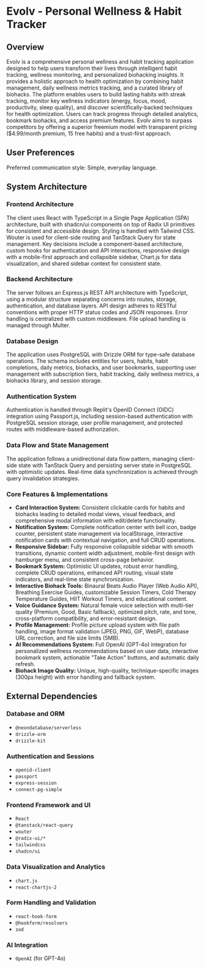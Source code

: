# Evolv - Personal Wellness & Habit Tracker

## Overview
Evolv is a comprehensive personal wellness and habit tracking application designed to help users transform their lives through intelligent habit tracking, wellness monitoring, and personalized biohacking insights. It provides a holistic approach to health optimization by combining habit management, daily wellness metrics tracking, and a curated library of biohacks. The platform enables users to build lasting habits with streak tracking, monitor key wellness indicators (energy, focus, mood, productivity, sleep quality), and discover scientifically-backed techniques for health optimization. Users can track progress through detailed analytics, bookmark biohacks, and access premium features. Evolv aims to surpass competitors by offering a superior freemium model with transparent pricing ($4.99/month premium, 15 free habits) and a trust-first approach.

## User Preferences
Preferred communication style: Simple, everyday language.

## System Architecture

### Frontend Architecture
The client uses React with TypeScript in a Single Page Application (SPA) architecture, built with shadcn/ui components on top of Radix UI primitives for consistent and accessible design. Styling is handled with Tailwind CSS. Wouter is used for client-side routing and TanStack Query for state management. Key decisions include a component-based architecture, custom hooks for authentication and API interactions, responsive design with a mobile-first approach and collapsible sidebar, Chart.js for data visualization, and shared sidebar context for consistent state.

### Backend Architecture
The server follows an Express.js REST API architecture with TypeScript, using a modular structure separating concerns into routes, storage, authentication, and database layers. API design adheres to RESTful conventions with proper HTTP status codes and JSON responses. Error handling is centralized with custom middleware. File upload handling is managed through Multer.

### Database Design
The application uses PostgreSQL with Drizzle ORM for type-safe database operations. The schema includes entities for users, habits, habit completions, daily metrics, biohacks, and user bookmarks, supporting user management with subscription tiers, habit tracking, daily wellness metrics, a biohacks library, and session storage.

### Authentication System
Authentication is handled through Replit's OpenID Connect (OIDC) integration using Passport.js, including session-based authentication with PostgreSQL session storage, user profile management, and protected routes with middleware-based authorization.

### Data Flow and State Management
The application follows a unidirectional data flow pattern, managing client-side state with TanStack Query and persisting server state in PostgreSQL with optimistic updates. Real-time data synchronization is achieved through query invalidation strategies.

### Core Features & Implementations
- **Card Interaction System:** Consistent clickable cards for habits and biohacks leading to detailed modal views, visual feedback, and comprehensive modal information with edit/delete functionality.
- **Notification System:** Complete notification center with bell icon, badge counter, persistent state management via localStorage, interactive notification cards with contextual navigation, and full CRUD operations.
- **Responsive Sidebar:** Fully responsive collapsible sidebar with smooth transitions, dynamic content width adjustment, mobile-first design with hamburger menu, and consistent cross-page behavior.
- **Bookmark System:** Optimistic UI updates, robust error handling, complete CRUD operations, enhanced API routing, visual state indicators, and real-time state synchronization.
- **Interactive Biohack Tools:** Binaural Beats Audio Player (Web Audio API), Breathing Exercise Guides, customizable Session Timers, Cold Therapy Temperature Guides, HIIT Workout Timers, and educational content.
- **Voice Guidance System:** Natural female voice selection with multi-tier quality (Premium, Good, Basic fallback), optimized pitch, rate, and tone, cross-platform compatibility, and error-resistant design.
- **Profile Management:** Profile picture upload system with file path handling, image format validation (JPEG, PNG, GIF, WebP), database URL correction, and file size limits (5MB).
- **AI Recommendations System:** Full OpenAI (GPT-4o) integration for personalized wellness recommendations based on user data, interactive bookmark system, actionable "Take Action" buttons, and automatic daily refresh.
- **Biohack Image Quality:** Unique, high-quality, technique-specific images (300px height) with error handling and fallback system.

## External Dependencies

### Database and ORM
- `@neondatabase/serverless`
- `drizzle-orm`
- `drizzle-kit`

### Authentication and Sessions
- `openid-client`
- `passport`
- `express-session`
- `connect-pg-simple`

### Frontend Framework and UI
- `React`
- `@tanstack/react-query`
- `wouter`
- `@radix-ui/*`
- `tailwindcss`
- `shadcn/ui`

### Data Visualization and Analytics
- `chart.js`
- `react-chartjs-2`

### Form Handling and Validation
- `react-hook-form`
- `@hookform/resolvers`
- `zod`

### AI Integration
- `OpenAI` (for GPT-4o)